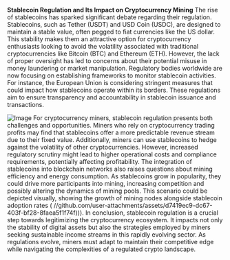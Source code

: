 **Stablecoin Regulation and Its Impact on Cryptocurrency Mining**
The rise of stablecoins has sparked significant debate regarding their regulation. Stablecoins, such as Tether (USDT) and USD Coin (USDC), are designed to maintain a stable value, often pegged to fiat currencies like the US dollar. This stability makes them an attractive option for cryptocurrency enthusiasts looking to avoid the volatility associated with traditional cryptocurrencies like Bitcoin (BTC) and Ethereum (ETH). However, the lack of proper oversight has led to concerns about their potential misuse in money laundering or market manipulation.
Regulatory bodies worldwide are now focusing on establishing frameworks to monitor stablecoin activities. For instance, the European Union is considering stringent measures that could impact how stablecoins operate within its borders. These regulations aim to ensure transparency and accountability in stablecoin issuance and transactions. 

![Image](https://github.com/user-attachments/assets/d7419ec9-dc67-403f-bf28-8faea5f1f74f)
For cryptocurrency miners, stablecoin regulation presents both challenges and opportunities. Miners who rely on cryptocurrency trading profits may find that stablecoins offer a more predictable revenue stream due to their fixed value. Additionally, miners can use stablecoins to hedge against the volatility of other cryptocurrencies. However, increased regulatory scrutiny might lead to higher operational costs and compliance requirements, potentially affecting profitability.
The integration of stablecoins into blockchain networks also raises questions about mining efficiency and energy consumption. As stablecoins grow in popularity, they could drive more participants into mining, increasing competition and possibly altering the dynamics of mining pools. This scenario could be depicted visually, showing the growth of mining nodes alongside stablecoin adoption rates ( //github.com/user-attachments/assets/d7419ec9-dc67-403f-bf28-8faea5f1f74f))).
In conclusion, stablecoin regulation is a crucial step towards legitimizing the cryptocurrency ecosystem. It impacts not only the stability of digital assets but also the strategies employed by miners seeking sustainable income streams in this rapidly evolving sector. As regulations evolve, miners must adapt to maintain their competitive edge while navigating the complexities of a regulated crypto landscape.
